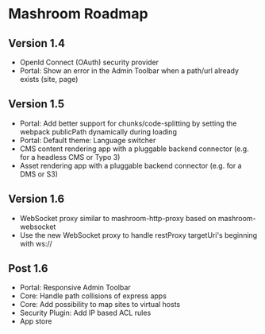 
# Mashroom Roadmap

## Version 1.4

 * OpenId Connect (OAuth) security provider
 * Portal: Show an error in the Admin Toolbar when a path/url already exists (site, page)

## Version 1.5

 * Portal: Add better support for chunks/code-splitting by setting the webpack publicPath dynamically during loading
 * Portal: Default theme: Language switcher
 * CMS content rendering app with a pluggable backend connector (e.g. for a headless CMS or Typo 3)
 * Asset rendering app with a pluggable backend connector (e.g. for a DMS or S3)

## Version 1.6

 * WebSocket proxy similar to mashroom-http-proxy based on mashroom-websocket
 * Use the new WebSocket proxy to handle restProxy targetUri's beginning with ws://

## Post 1.6

 * Portal: Responsive Admin Toolbar
 * Core: Handle path collisions of express apps
 * Core: Add possibility to map sites to virtual hosts
 * Security Plugin: Add IP based ACL rules
 * App store
